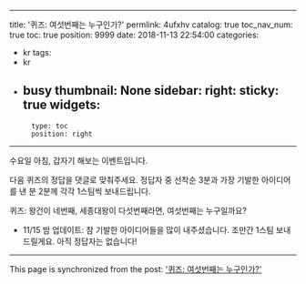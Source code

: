 
---
title: '퀴즈: 여섯번째는 누구인가?'
permlink: 4ufxhv
catalog: true
toc_nav_num: true
toc: true
position: 9999
date: 2018-11-13 22:54:00
categories:
- kr
tags:
- kr
- busy
thumbnail: None
sidebar:
    right:
        sticky: true
widgets:
    -
        type: toc
        position: right
---


수요일 아침, 갑자기 해보는 이벤트입니다.

다음 퀴즈의 정답을 댓글로 맞춰주세요. 정답자 중 선착순 3분과 가장 기발한 아이디어를 낸 분 2분께 각각 1스팀씩 보내드립니다.

퀴즈: 왕건이 네번째, 세종대왕이 다섯번째라면, 여섯번째는 누구일까요?

* 11/15 밤 업데이트: 참 기발한 아이디어들을 많이 내주셨습니다. 조만간 1스팀 보내드릴게요. 아직 정답자는 없습니다!


- - -

This page is synchronized from the post: ['퀴즈: 여섯번째는 누구인가?'](https://steemit.com/@glory7/4ufxhv)
